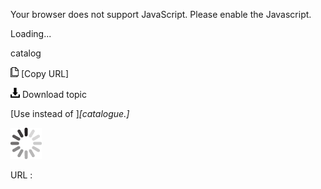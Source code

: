 Your browser does not support JavaScript. Please enable the Javascript.

Loading...

catalog

![Copy URL](catalog_files/Copy.png) [Copy URL]

![Download](catalog_files/Download.png)
Download topic

[Use instead of ]*[catalogue.]*

![In progress](catalog_files/activity-large.gif)

URL :


